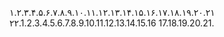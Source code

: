 ۱.۲.۳.۴.۵.۶.۷.۸.۹.۱۰.۱۱.۱۲.۱۳.۱۴.۱۵.۱۶.۱۷.۱۸.۱۹.۲۰.۲۱
۲۲.1.2.3.4.5.6.7.8.9.10.11.12.13.14.15.16
17.18.19.20.21.
